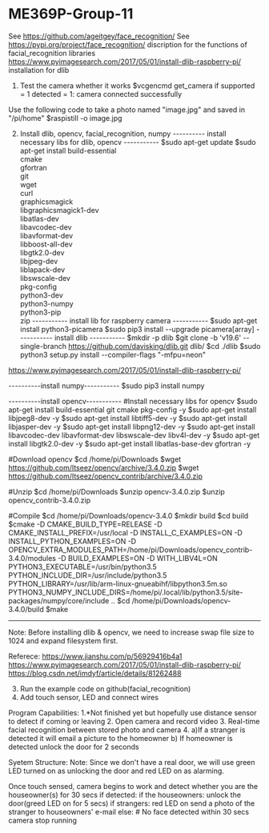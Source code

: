 # ME369P-Group-11

See https://github.com/ageitgey/face_recognition/
See https://pypi.org/project/face_recognition/    discription for the functions of facial_recognition libraries
https://www.pyimagesearch.com/2017/05/01/install-dlib-raspberry-pi/   installation for dlib

1. Test the camera whether it works
$vcgencmd get_camera
if supported = 1 detected = 1: camera connected successfully

Use the following code to take a photo named "image.jpg" and saved in "/pi/home"
$raspistill -o image.jpg

2. Install dlib, opencv, facial_recognition, numpy
---------- install necessary libs for dlib, opencv ----------- 
   $sudo apt-get update
   $sudo apt-get install build-essential \
    cmake \
    gfortran \
    git \
    wget \
    curl \
    graphicsmagick \
    libgraphicsmagick1-dev \
    libatlas-dev \
    libavcodec-dev \
    libavformat-dev \
    libboost-all-dev \
    libgtk2.0-dev \
    libjpeg-dev \
    liblapack-dev \
    libswscale-dev \
    pkg-config \
    python3-dev \
    python3-numpy \
    python3-pip \
    zip
----------- install lib for raspberry camera ----------- 
   $sudo apt-get install python3-picamera
   $sudo pip3 install --upgrade picamera[array]
----------- install dlib ----------- 
   $mkdir -p dlib
   $git clone -b 'v19.6' --single-branch https://github.com/davisking/dlib.git dlib/
   $cd ./dlib
   $sudo python3 setup.py install --compiler-flags "-mfpu=neon"

https://www.pyimagesearch.com/2017/05/01/install-dlib-raspberry-pi/

----------install numpy----------- 
$sudo pip3 install numpy

----------install opencv----------- 
#Install necessary libs for opencv
   $sudo apt-get install build-essential git cmake pkg-config -y
   $sudo apt-get install libjpeg8-dev -y
   $sudo apt-get install libtiff5-dev -y
   $sudo apt-get install libjasper-dev -y
   $sudo apt-get install libpng12-dev -y
   $sudo apt-get install libavcodec-dev libavformat-dev libswscale-dev libv4l-dev -y
   $sudo apt-get install libgtk2.0-dev -y
   $sudo apt-get install libatlas-base-dev gfortran -y

#Download opencv
   $cd /home/pi/Downloads
   $wget https://github.com/Itseez/opencv/archive/3.4.0.zip
   $wget https://github.com/Itseez/opencv_contrib/archive/3.4.0.zip

#Unzip 
   $cd /home/pi/Downloads
   $unzip opencv-3.4.0.zip
   $unzip opencv_contrib-3.4.0.zip

#Compile
   $cd /home/pi/Downloads/opencv-3.4.0
   $mkdir build
   $cd build
   $cmake -D CMAKE_BUILD_TYPE=RELEASE -D CMAKE_INSTALL_PREFIX=/usr/local -D INSTALL_C_EXAMPLES=ON -D INSTALL_PYTHON_EXAMPLES=ON -D OPENCV_EXTRA_MODULES_PATH=/home/pi/Downloads/opencv_contrib-3.4.0/modules -D BUILD_EXAMPLES=ON -D WITH_LIBV4L=ON PYTHON3_EXECUTABLE=/usr/bin/python3.5 PYTHON_INCLUDE_DIR=/usr/include/python3.5 PYTHON_LIBRARY=/usr/lib/arm-linux-gnueabihf/libpython3.5m.so PYTHON3_NUMPY_INCLUDE_DIRS=/home/pi/.local/lib/python3.5/site-packages/numpy/core/include ..
   $cd /home/pi/Downloads/opencv-3.4.0/build
   $make
   
---------------------- 
Note: Before installing dlib & opencv, we need to increase swap file size to 1024 and expand filesystem first.

Referece: 
https://www.jianshu.com/p/56929416b4a1
https://www.pyimagesearch.com/2017/05/01/install-dlib-raspberry-pi/
https://blog.csdn.net/imdyf/article/details/81262488

3. Run the example code on github(facial_recognition)
4. Add touch sensor, LED and connect wires

Program Capabilities:
1.*Not finished yet but hopefully use distance sensor to detect if coming or leaving
2. Open camera and record video
3. Real-time facial recognition between stored photo and camera
4. a)If a stranger is detected it will email a picture to the homeowner
   b) If homeowner is detected unlock the door for 2 seconds
   
Syetem Structure:
Note: Since we don't have a real door, we will use green LED turned on as unlocking the door and red LED on as alarming.

Once touch sensed, camera begins to work and detect whether you are the houseowner(s) for 30 secs
if detected:
   if the houseowners:
      unlock the door(greed LED on for 5 secs)
   if strangers: 
      red LED on
      send a photo of the stranger to houseowners' e-mail
else:            # No face detected within 30 secs
   camera stop running

